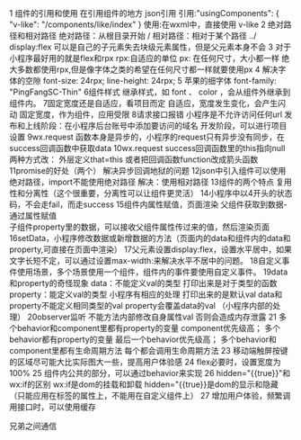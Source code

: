 1 组件的引用和使用
在引用组件的地方 json引用 
引用:"usingComponents": {
  "v-like": "/components/like/index"
}
使用:在wxml中，直接使用 v-like
2 绝对路径和相对路径
绝对路径：从根目录开始 /
相对路径：相对于某个路径 ../
display:flex 可以是自己的子元素失去块级元素属性，但是父元素本身不会
3 对于小程序最好用的就是flex和rpx
rpx:自适应的单位
px: 在任何尺寸，大小都一样
绝大多数都使用rpx,但是像字体之类的希望在任何尺寸都一样就要使用px
4 解决字体的空隙
font-size: 24rpx;
line-height: 24rpx;
5 苹果的细字体
font-family: "PingFangSC-Thin"
6组件样式
继承样式，如 font 、 color ，会从组件外继承到组件内。
7固定宽度还是自适应，看项目而定
自适应，宽度发生变化，会产生闪动
固定宽度，作为组件，应用受限
8请求接口报错
小程序是不允许访问任何url
发布和上线阶段：在小程序后台账号中添加要访问的域名
开发阶段，可以进行项目设置
9wx.request
函数本身是异步的，小程序的request只有异步没有同步，在success回调函数中获取data
10wx.request success回调函数里的this指向null
两种方式改：
外层定义that=this
或者把回调函数function改成箭头函数
11promise的好处（两个）
解决异步回调地狱的问题
12json中引入组件可以使用绝对路径，import不能使用绝对路径
解决：使用相对路径
13组件的两个特点 复用性和分离性（这个很重要，分离性可以让组件更灵活）
14小程序中以4开头的状态码，不会走fail，而走success
15组件内属性赋值，页面渲染
父组件获取到数据-通过属性赋值  
子组件property里的数据，可以接收父组件属性传过来的值，然后渲染页面
16setData，小程序修改数据或新增数据的方法（页面内的data和组件内的data和property,可直接在页面中渲染）
17父元素设置display:flex，设置水平居中，如果文字长短不定，可以通过设置max-width:来解决水平不居中的问题。 
18自定义事件使用场景，多个场景使用一个组件，组件内的事件要使用自定义事件。
19data和property的奇怪现象
data：不能定义val的类型 打印出来是对于类型的函数 property：能定义val的类型 小程序有相应的处理 打印出来的是默认val
data和property不能定义相同类型的val property会覆盖data的val （小程序内部的处理）
20observer监听 不能方法内部修改自身属性val 否则会造成内存泄露
21 多个behavior和component里都有property的变量 component优先级高；
多个behavior都有property的变量 最后一个behavior优先级高；
多个behavior和component里都有生命周期方法 每个都会调用生命周期方法
23 移动端触屏按键的区域尽可能大比实际图大一些，提高用户体验感
24 flex必要时，设置宽度为100%
25 组件内公共的部分，可以通过behavior来实现
26 hidden="{{true}}"和wx:if的区别
wx:if是dom的挂载和卸载
hidden="{{true}}是dom的显示和隐藏（只能应用在标签的属性上，不能用在自定义组件上）
27 增加用户体验，频繁调用接口时，可以使用缓存

兄弟之间通信